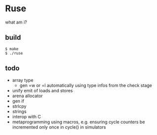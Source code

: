 # Ruse

what am i?

## build

```
$ make
$ ./ruse
```

## todo

* array type
  * gen =w or =l automatically using type infos from the check stage
* unify emit of loads and stores
* arena allocator
* gen if
* strlcpy
* strings
* interop with C
* metaprogramming using macros, e.g. ensuring cycle counters be incremented
  only once in cycle() in simulators
